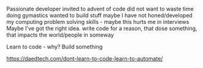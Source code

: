 Passionate developer
invited to advent of code
did not want to waste time doing gymastics
wanted to build stuff
maybe I have not honed/developed my computing problem solving skills - maybe this hurts me in interviews
Maybe I've got the right idea. write code for a reason, that dose something, that impacts the world/people in someway


Learn to code - why?
Build something

https://daedtech.com/dont-learn-to-code-learn-to-automate/